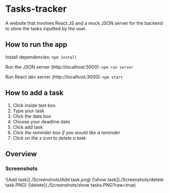 # Tasks-tracker
 A website that involves React.JS and a mock JSON server for the backend to store the tasks inputted by the user. 

## How to run the app

Install dependencies:
`npm install`

Run the JSON server (http://localhost:5000):
`npm run server`

Run React dev server (http://localhost:3000):
`npm start`


## How to add a task
1. Click inside text box
2. Type your task
3. Click the date box
4. Choose your deadline date
5. Click add task
6. _Click the reminder box if you would like a reminder_
7. _Click on the x icon to delete a task_


## Overview



### Screenshots

![Add task](./Screenshots/Add task.png)
![show task](./Screenshots/delete task.PNG)
![delete](./Screenshots/show tasks.PNG?raw=true)

